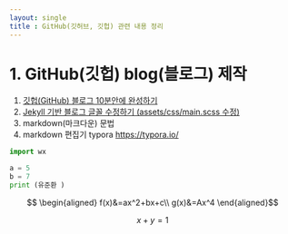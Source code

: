 ```yaml
---
layout: single
title : GitHub(깃허브, 깃헙) 관련 내용 정리
---
```


# 1. GitHub(깃헙) blog(블로그) 제작

1. [깃헙(GitHub) 블로그 10분안에 완성하기](https://www.youtube.com/watch?v=ACzFIAOsfpM)
2. [Jekyll 기반 블로그 글꼴 수정하기 (assets/css/main.scss 수정)](https://evenharder.github.io/blog/jekyll-change-fonts/)
3. markdown(마크다운) 문법
4. markdown 편집기 typora <https://typora.io/>


```python
import wx

a = 5
b = 7
print (유준환 )
```

$$
\begin{aligned}
f(x)&=ax^2+bx+c\\
g(x)&=Ax^4
\end{aligned}$$

$$
x+y=1
$$


